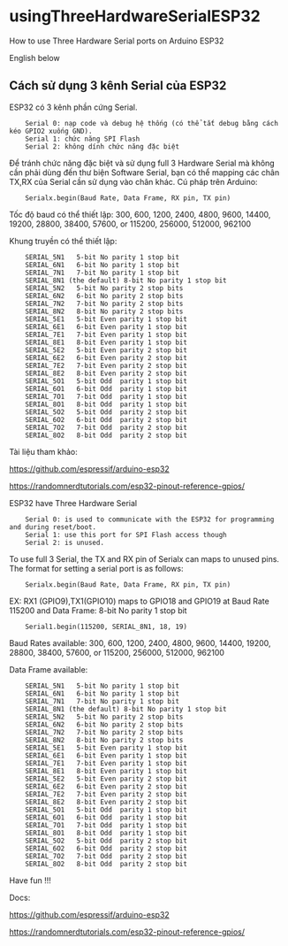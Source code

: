 # usingThreeHardwareSerialESP32
How to use Three Hardware Serial ports on Arduino ESP32

English below

## Cách sử dụng 3 kênh Serial của ESP32

ESP32 có 3 kênh phần cứng Serial.

```
    Serial 0: nạp code và debug hệ thống (có thể tắt debug bằng cách kéo GPIO2 xuống GND).
    Serial 1: chức năng SPI Flash
    Serial 2: không dính chức năng đặc biệt
````

Để tránh chức năng đặc biệt và sử dụng full 3 Hardware Serial mà không cần phải dùng đến thư biện Software Serial, bạn có thể mapping các chân TX,RX của Serial cần sử dụng vào chân khác.
Cú pháp trên Arduino:

```
    Serialx.begin(Baud Rate, Data Frame, RX pin, TX pin)
```

Tốc độ baud có thể thiết lập: 300, 600, 1200, 2400, 4800, 9600, 14400, 19200, 28800, 38400, 57600, or 115200, 256000, 512000, 962100

Khung truyền có thể thiết lập:
```
    SERIAL_5N1   5-bit No parity 1 stop bit
    SERIAL_6N1   6-bit No parity 1 stop bit
    SERIAL_7N1   7-bit No parity 1 stop bit
    SERIAL_8N1 (the default) 8-bit No parity 1 stop bit
    SERIAL_5N2   5-bit No parity 2 stop bits 
    SERIAL_6N2   6-bit No parity 2 stop bits
    SERIAL_7N2   7-bit No parity 2 stop bits
    SERIAL_8N2   8-bit No parity 2 stop bits 
    SERIAL_5E1   5-bit Even parity 1 stop bit
    SERIAL_6E1   6-bit Even parity 1 stop bit
    SERIAL_7E1   7-bit Even parity 1 stop bit 
    SERIAL_8E1   8-bit Even parity 1 stop bit 
    SERIAL_5E2   5-bit Even parity 2 stop bit 
    SERIAL_6E2   6-bit Even parity 2 stop bit 
    SERIAL_7E2   7-bit Even parity 2 stop bit  
    SERIAL_8E2   8-bit Even parity 2 stop bit  
    SERIAL_5O1   5-bit Odd  parity 1 stop bit  
    SERIAL_6O1   6-bit Odd  parity 1 stop bit   
    SERIAL_7O1   7-bit Odd  parity 1 stop bit  
    SERIAL_8O1   8-bit Odd  parity 1 stop bit   
    SERIAL_5O2   5-bit Odd  parity 2 stop bit   
    SERIAL_6O2   6-bit Odd  parity 2 stop bit    
    SERIAL_7O2   7-bit Odd  parity 2 stop bit    
    SERIAL_8O2   8-bit Odd  parity 2 stop bit  
```

Tài liệu tham khảo:

https://github.com/espressif/arduino-esp32

https://randomnerdtutorials.com/esp32-pinout-reference-gpios/

ESP32 have Three Hardware Serial
```
    Serial 0: is used to communicate with the ESP32 for programming and during reset/boot.
    Serial 1: use this port for SPI Flash access though
    Serial 2: is unused.
````
To use full 3 Serial, the TX and RX pin of Serialx can maps to unused pins.
The format for setting a serial port is as follows:

```
    Serialx.begin(Baud Rate, Data Frame, RX pin, TX pin)
```
EX: RX1 (GPIO9),TX1(GPIO10) maps to GPIO18 and GPIO19 at Baud Rate 115200 and Data Frame: 8-bit No parity 1 stop bit
```
    Serial1.begin(115200, SERIAL_8N1, 18, 19)
```
Baud Rates available: 300, 600, 1200, 2400, 4800, 9600, 14400, 19200, 28800, 38400, 57600, or 115200, 256000, 512000, 962100

Data Frame available:
```
    SERIAL_5N1   5-bit No parity 1 stop bit
    SERIAL_6N1   6-bit No parity 1 stop bit
    SERIAL_7N1   7-bit No parity 1 stop bit
    SERIAL_8N1 (the default) 8-bit No parity 1 stop bit
    SERIAL_5N2   5-bit No parity 2 stop bits 
    SERIAL_6N2   6-bit No parity 2 stop bits
    SERIAL_7N2   7-bit No parity 2 stop bits
    SERIAL_8N2   8-bit No parity 2 stop bits 
    SERIAL_5E1   5-bit Even parity 1 stop bit
    SERIAL_6E1   6-bit Even parity 1 stop bit
    SERIAL_7E1   7-bit Even parity 1 stop bit 
    SERIAL_8E1   8-bit Even parity 1 stop bit 
    SERIAL_5E2   5-bit Even parity 2 stop bit 
    SERIAL_6E2   6-bit Even parity 2 stop bit 
    SERIAL_7E2   7-bit Even parity 2 stop bit  
    SERIAL_8E2   8-bit Even parity 2 stop bit  
    SERIAL_5O1   5-bit Odd  parity 1 stop bit  
    SERIAL_6O1   6-bit Odd  parity 1 stop bit   
    SERIAL_7O1   7-bit Odd  parity 1 stop bit  
    SERIAL_8O1   8-bit Odd  parity 1 stop bit   
    SERIAL_5O2   5-bit Odd  parity 2 stop bit   
    SERIAL_6O2   6-bit Odd  parity 2 stop bit    
    SERIAL_7O2   7-bit Odd  parity 2 stop bit    
    SERIAL_8O2   8-bit Odd  parity 2 stop bit  
```
Have fun !!!

Docs:

https://github.com/espressif/arduino-esp32

https://randomnerdtutorials.com/esp32-pinout-reference-gpios/